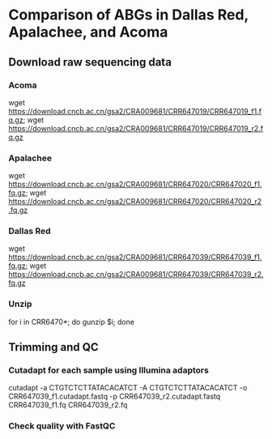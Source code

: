 # Comparison of ABGs in Dallas Red, Apalachee, and Acoma

## Download raw sequencing data
### Acoma
wget https://download.cncb.ac.cn/gsa2/CRA009681/CRR647019/CRR647019_f1.fq.gz; wget https://download.cncb.ac.cn/gsa2/CRA009681/CRR647019/CRR647019_r2.fq.gz
### Apalachee
wget https://download.cncb.ac.cn/gsa2/CRA009681/CRR647020/CRR647020_f1.fq.gz; wget https://download.cncb.ac.cn/gsa2/CRA009681/CRR647020/CRR647020_r2.fq.gz
### Dallas Red
wget https://download.cncb.ac.cn/gsa2/CRA009681/CRR647039/CRR647039_f1.fq.gz; wget https://download.cncb.ac.cn/gsa2/CRA009681/CRR647039/CRR647039_r2.fq.gz
### Unzip
for i in CRR6470*; do gunzip $i; done

## Trimming and QC
### Cutadapt for each sample using Illumina adaptors
cutadapt -a CTGTCTCTTATACACATCT -A CTGTCTCTTATACACATCT -o CRR647039_f1.cutadapt.fastq -p CRR647039_r2.cutadapt.fastq CRR647039_f1.fq CRR647039_r2.fq 
### Check quality with FastQC
